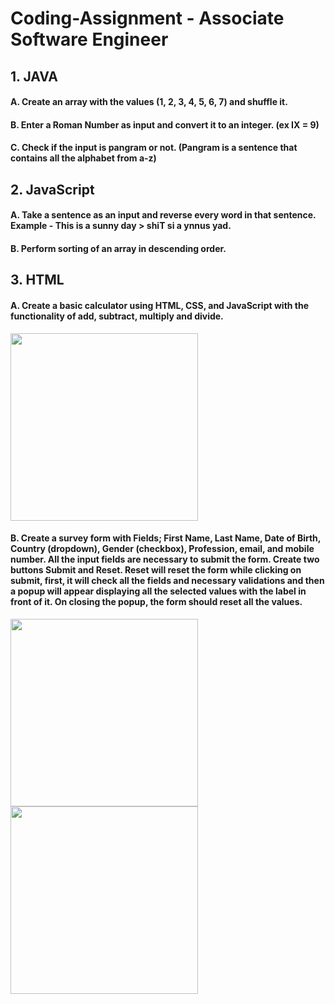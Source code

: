 # Coding-Assignment - Associate Software Engineer

## 1. JAVA

#### A. Create an array with the values (1, 2, 3, 4, 5, 6, 7) and shuffle it.

#### B. Enter a Roman Number as input and convert it to an integer. (ex IX = 9)

#### C. Check if the input is pangram or not. (Pangram is a sentence that contains all the alphabet from a-z)

## 2. JavaScript
#### A. Take a sentence as an input and reverse every word in that sentence. Example - This is a sunny day > shiT si a ynnus yad.
#### B. Perform sorting of an array in descending order.

## 3. HTML
#### A. Create a basic calculator using HTML, CSS, and JavaScript with the functionality of add, subtract, multiply and divide.
<div>
  <img src="https://github.com/jangir02vishal/Coding-Assignment-CloudVandana/assets/136950731/83628608-13d2-4b82-a1c3-2b07f7b36723" width="300px" height="300px" />
</div>

#### B. Create a survey form with Fields; First Name, Last Name, Date of Birth, Country (dropdown), Gender (checkbox), Profession, email, and mobile number. All the input fields are necessary to submit the form. Create two buttons Submit and Reset. Reset will reset the form while clicking on submit, first, it will check all the fields and necessary validations and then a popup will appear displaying all the selected values with the label in front of it. On closing the popup, the form should reset all the values.
<div>
  <img src="https://github.com/jangir02vishal/Coding-Assignment-CloudVandana/assets/136950731/af85ebe2-603d-46ff-a48f-7cb073922ab6" width="300px"/>
  <img src="https://github.com/jangir02vishal/Coding-Assignment-CloudVandana/assets/136950731/54887310-d4bd-4228-a433-80239f1e8d17" width="300px"/>
</div>
